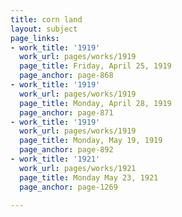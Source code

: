 ```yaml
---
title: corn land
layout: subject
page_links:
- work_title: '1919'
  work_url: pages/works/1919
  page_title: Friday, April 25, 1919
  page_anchor: page-868
- work_title: '1919'
  work_url: pages/works/1919
  page_title: Monday, April 28, 1919
  page_anchor: page-871
- work_title: '1919'
  work_url: pages/works/1919
  page_title: Monday, May 19, 1919
  page_anchor: page-892
- work_title: '1921'
  work_url: pages/works/1921
  page_title: Monday May 23, 1921
  page_anchor: page-1269

---
```


